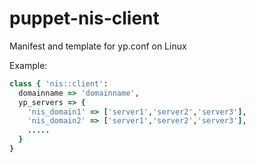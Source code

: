 puppet-nis-client
=================

Manifest and template for yp.conf on Linux

Example:
```ruby
class { 'nis::client':
  domainname => 'domainname',
  yp_servers => { 
    'nis_domain1' => ['server1','server2','server3'],
    'nis_domain2' => ['server1','server2','server3'], 
    ..... 
  }
}
```
